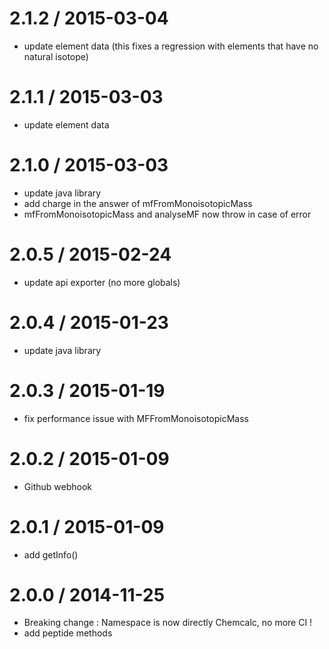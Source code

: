2.1.2 / 2015-03-04
==================

* update element data (this fixes a regression with elements that have no natural isotope)

2.1.1 / 2015-03-03
==================

* update element data

2.1.0 / 2015-03-03
==================

* update java library
 * add charge in the answer of mfFromMonoisotopicMass
* mfFromMonoisotopicMass and analyseMF now throw in case of error

2.0.5 / 2015-02-24
==================

* update api exporter (no more globals)

2.0.4 / 2015-01-23
==================

* update java library

2.0.3 / 2015-01-19
==================

* fix performance issue with MFFromMonoisotopicMass

2.0.2 / 2015-01-09
==================

* Github webhook

2.0.1 / 2015-01-09
==================

* add getInfo()

2.0.0 / 2014-11-25
==================

* Breaking change : Namespace is now directly Chemcalc, no more CI !
* add peptide methods
